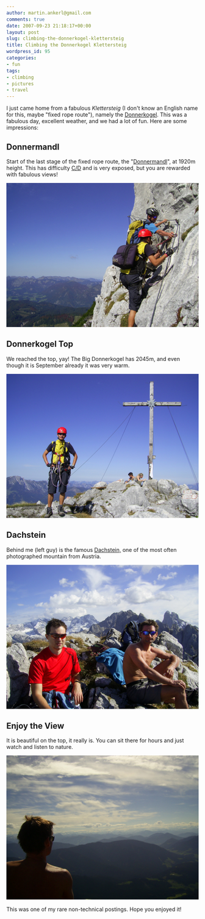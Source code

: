 ```yaml
---
author: martin.ankerl@gmail.com
comments: true
date: 2007-09-23 21:18:17+00:00
layout: post
slug: climbing-the-donnerkogel-klettersteig
title: Climbing the Donnerkogel Klettersteig
wordpress_id: 95
categories:
- fun
tags:
- climbing
- pictures
- travel
---
```


I just came home from a fabulous _Klettersteig_ (I don't know an English name for this, maybe "fixed rope route"), namely the [Donnerkogel](http://www.bergsteigen.at/de/touren.aspx?ID=123). This was a fabulous day, excellent weather, and we had a lot of fun. Here are some impressions:

## Donnermandl

Start of the last stage of the fixed rope route, the "[Donnermandl](http://horalka.igoto.eu/photo.php?id=october_10&a=dachstein&t=2005-10)", at 1920m height. This has difficulty [C/D](http://www.bergnews.com/service/klettersteig-schwierigkeitsgrade.htm) and is very exposed, but you are rewarded with fabulous views!

![Donnermandl](/img/2007/09/donnerkogel-1.jpg)


## Donnerkogel Top


We reached the top, yay! The Big Donnerkogel has 2045m, and even though it is September already it was very warm.

![Donnerkogel Top](/img/2007/09/donnerkogel-2.jpg)


## Dachstein

Behind me (left guy) is the famous [Dachstein,](http://en.wikipedia.org/wiki/Hoher_Dachstein) one of the most often photographed mountain from Austria.

![Dachstein](/img/2007/09/donnerkogel-3.jpg)


## Enjoy the View


It is beautiful on the top, it really is. You can sit there for hours and just watch and listen to nature.

![Enjoy the View](/img/2007/09/donnerkogel-4.jpg)


This was one of my rare non-technical postings. Hope you enjoyed it!
